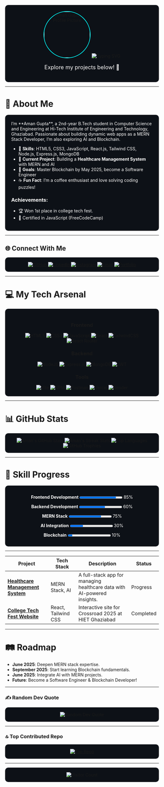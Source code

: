 <div align="center" style="background-color: #0D1117; padding: 20px; border-radius: 10px;">
  <img src="https://github.com/amangupta9454.png" alt="Aman Gupta's Profile Picture" width="150" style="border-radius: 50%; border: 2px solid #00FFFF;">
  <img src="https://readme-typing-svg.herokuapp.com?font=Orbitron&size=40&duration=4000&pause=500&color=00FFFF&center=true&vCenter=true&width=900&lines=Hey+There!+I’m+Aman+Gupta;Aspiring+MERN+Stack+Wizard;Crafting+Scalable+Web+Solutions" alt="Typing SVG" />
  <p style="color: #FFFFFF; font-size: 18px;">Explore my projects below! 🚀</p>
</div>

---

# 💫 About Me
<div style="background-color: #0D1117; padding: 20px; border-radius: 10px; color: #FFFFFF;">
I’m **Aman Gupta**, a 2nd-year B.Tech student in Computer Science and Engineering at Hi-Tech Institute of Engineering and Technology, Ghaziabad. Passionate about building dynamic web apps as a MERN Stack Developer, I’m also exploring AI and Blockchain.

- 🔧 **Skills**: HTML5, CSS3, JavaScript, React.js, Tailwind CSS, Node.js, Express.js, MongoDB
- 🏥 **Current Project**: Building a **Healthcare Management System** with MERN and AI
- 🎯 **Goals**: Master Blockchain by May 2025, become a Software Engineer
- ☕ **Fun Fact**: I’m a coffee enthusiast and love solving coding puzzles!

### Achievements:
- 🏆 Won 1st place in college tech fest.
- 📜 Certified in JavaScript (FreeCodeCamp)
</div>

---

## 🌐 Connect With Me
<div align="center" style="background-color: #0D1117; padding: 15px; border-radius: 10px;">
  <a href="https://github.com/amangupta9454"><img src="https://img.shields.io/badge/GitHub-181717?logo=github&logoColor=cyan" alt="GitHub"></a>
  <a href="https://linkedin.com/in/amangupta9454"><img src="https://img.shields.io/badge/LinkedIn-0077B5?logo=linkedin&logoColor=cyan" alt="LinkedIn"></a>
  <a href="https://instagram.com/gupta_aman_9161"><img src="https://img.shields.io/badge/Instagram-E4405F?logo=instagram&logoColor=cyan" alt="Instagram"></a>
  <a href="mailto:ag0567688@gmail.com"><img src="https://img.shields.io/badge/Email-D14836?logo=gmail&logoColor=cyan" alt="Email"></a>
  <a href="https://amangupta.dev"><img src="https://img.shields.io/badge/Portfolio-FF6C37?logo=web&logoColor=cyan" alt="Portfolio"></a>
</div>

---

# 💻 My Tech Arsenal
<div align="center" style="background-color: #0D1117; padding: 20px; border-radius: 10px;">
  <h3>Frontend</h3>
  <img src="https://img.shields.io/badge/HTML5-E34F26?logo=html5&logoColor=white" alt="HTML5">
  <img src="https://img.shields.io/badge/CSS3-1572B6?logo=css3&logoColor=white" alt="CSS3">
  <img src="https://img.shields.io/badge/JavaScript-F7DF1E?logo=javascript&logoColor=black" alt="JavaScript">
  <img src="https://img.shields.io/badge/React-61DAFB?logo=react&logoColor=black" alt="React">
  <img src="https://img.shields.io/badge/Tailwind_CSS-38B2AC?logo=tailwind-css&logoColor=white" alt="TailwindCSS">
  <img src="https://img.shields.io/badge/React_Router-CA4245?logo=react-router&logoColor=white" alt="React Router">

  <h3>Backend</h3>
  <img src="https://img.shields.io/badge/Node.js-6DA55F?logo=node.js&logoColor=white" alt="NodeJS">
  <img src="https://img.shields.io/badge/Express.js-404D59?logo=express&logoColor=white" alt="Express.js">
  <img src="https://img.shields.io/badge/MongoDB-4EA94B?logo=mongodb&logoColor=white" alt="MongoDB">
  <img src="https://img.shields.io/badge/JWT-000000?logo=JSON%20web%20tokens&logoColor=white" alt="JWT">

  <h3>Tools</h3>
  <img src="https://img.shields.io/badge/Vite-646CFF?logo=vite&logoColor=white" alt="Vite">
  <img src="https://img.shields.io/badge/NPM-CB3837?logo=npm&logoColor=white" alt="NPM">
  <img src="https://img.shields.io/badge/Postman-FF6C37?logo=postman&logoColor=white" alt="Postman">
  <img src="https://img.shields.io/badge/Vercel-000000?logo=vercel&logoColor=white" alt="Vercel">
  <img src="https://img.shields.io/badge/Render-46E3B7?logo=render&logoColor=white" alt="Render">
</div>

---

# 📊 GitHub Stats
<div align="center" style="background-color: #0D1117; padding: 15px; border-radius: 10px;">
  <img src="https://github-readme-stats.vercel.app/api?username=amangupta9454&show_icons=true&theme=dracula&hide_border=true&bg_color=0D1117" alt="Aman's GitHub Stats" />
  <img src="https://github-readme-streak-stats.herokuapp.com/?user=amangupta9454&theme=dracula&hide_border=true&background=0D1117" alt="Aman's Streak Stats" />
  <img src="https://github-readme-stats.vercel.app/api/top-langs/?username=amangupta9454&layout=compact&theme=dracula&hide_border=true&bg_color=0D1117" alt="Top Languages" />
  <img src="https://github-profile-trophy.vercel.app/?username=amangupta9454&theme=dracula&no-frame=true&margin-w=10" alt="GitHub Trophies" />
</div>

---

# 🚀 Skill Progress
<div align="center" style="background-color: #0D1117; padding: 15px; border-radius: 10px; color: #FFFFFF;">
  <p><b>Frontend Development</b> <progress value="85" max="100"></progress> 85%</p>
  <p><b>Backend Development</b> <progress value="60" max="100"></progress> 60%</p>
  <p><b>MERN Stack</b> <progress value="75" max="100"></progress> 75%</p>
  <p><b>AI Integration</b> <progress value="30" max="100"></progress> 30%</p>
  <p><b>Blockchain</b> <progress value="10" max="100"></progress> 10%</p>
</div>

---
| Project | Tech Stack | Description | Status |
|---------|------------|-------------|--------|
| [**Healthcare Management System**](https://github.com/amangupta9454/healthcare-management-system) | MERN Stack, AI | A full-stack app for managing healthcare data with AI-powered insights. |Progress ||
| [**College Tech Fest Website**](https://github.com/amangupta9454/college-tech-fest) | React, Tailwind CSS | Interactive site for Crossroad 2025 at HIET Ghaziabad |Completed ||

---

# 🛤️ Roadmap
- **June 2025**: Deepen MERN stack expertise.
- **September 2025**: Start learning Blockchain fundamentals.
- **June 2025**: Integrate AI with MERN projects.
- **Future**: Become a Software Engineer & Blockchain Developer!

---

### ✍️ Random Dev Quote
<div align="center" style="background-color: #0D1117; padding: 15px; border-radius: 10px;">
  <img src="https://quotes-github-readme.vercel.app/api?type=horizontal&theme=radical" alt="Random Dev Quote" />
</div>

---

### 🔝 Top Contributed Repo
<div align="center" style="background-color: #0D1117; padding: 15px; border-radius: 10px;">
  <a href="https://github.com/amangupta9454/healthcare-management-system">
    <img src="https://github-readme-stats.vercel.app/api/pin/?username=amangupta9454&repo=healthcare-management-system&theme=radical&hide_border=true&bg_color=0D1117" alt="Top Repo" />
  </a>
</div>

---

<div align="center" style="background-color: #0D1117; padding: 15px; border-radius: 10px;">
  <img src="https://visitor-badge.laobi.icu/badge?page_id=amangupta9454.amangupta9454&left_color=gray&right_color=cyan" alt="Visitor Count" />
</div>

<!-- Enhanced with love by Aman Gupta & Grok 3 -->
